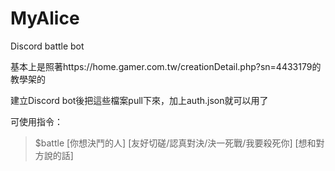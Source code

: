 # MyAlice
Discord battle bot

基本上是照著https://home.gamer.com.tw/creationDetail.php?sn=4433179的教學架的

建立Discord bot後把這些檔案pull下來，加上auth.json就可以用了


可使用指令：
>$battle [你想決鬥的人] [友好切磋/認真對決/決一死戰/我要殺死你] [想和對方說的話]
